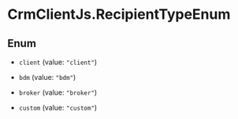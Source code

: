 # CrmClientJs.RecipientTypeEnum

## Enum


* `client` (value: `"client"`)

* `bdm` (value: `"bdm"`)

* `broker` (value: `"broker"`)

* `custom` (value: `"custom"`)


